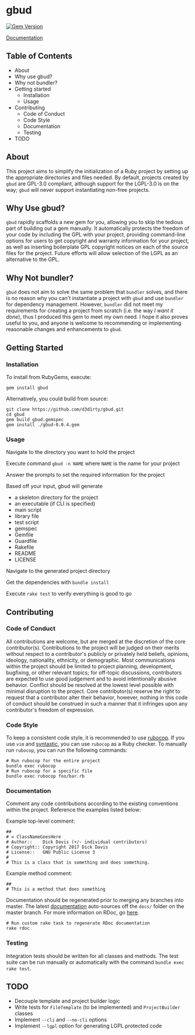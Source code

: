 # gbud
[![Gem Version](https://badge.fury.io/rb/gbud.svg)](https://badge.fury.io/rb/gbud)

[Documentation](https://d3d1rty.github.io/gbud/)

## Table of Contents
* About
* Why use gbud?
* Why not bundler?
* Getting started
    * Installation
    * Usage
* Contributing
    * Code of Conduct
    * Code Style
    * Documentation
    * Testing
* TODO

## About
This project aims to simplify the initialization of a Ruby project by setting up the appropriate directories and files needed. By default, projects created by `gbud` are GPL-3.0 compliant, although support for the LGPL-3.0 is on the way; `gbud` will never support instantiating non-free projects.

## Why Use gbud?
`gbud` rapidly scaffolds a new gem for you, allowing you to skip the tedious part of building out a gem manually. It automatically protects the freedom of your code by including the GPL with your project, providing command-line options for users to get copyright and warranty information for your project, as well as inserting boilerplate GPL copyright notices on each of the source files for the project. Future efforts will allow selection of the LGPL as an alternative to the GPL.

## Why Not bundler?
`gbud` does not aim to solve the same problem that `bundler` solves, and there is no reason why you can't instantiate a project with `gbud` and use `bundler` for dependency management. However, `bundler` did not meet my requirements for creating a project from scratch (i.e. the way *I want it done*), thus I produced this gem to meet my own need. I hope it also proves useful to you, and anyone is welcome to recommending or implementing reasonable changes and enhancements to `gbud`.

## Getting Started
### Installation
To install from RubyGems, execute:

`gem install gbud`

Alternatively, you could build from source:

```
git clone https://github.com/d3d1rty/gbud.git
cd gbud
gem build gbud.gemspec
gem install ./gbud-0.0.4.gem
```

### Usage
Navigate to the directory you want to hold the project

Execute command `gbud -n NAME` where `NAME` is the name for your project

Answer the prompts to set the required information for the project

Based off your input, gbud will generate

  * a skeleton directory for the project
  * an executable (if CLI is specified)
  * main script
  * library file
  * test script
  * gemspec
  * Gemfile
  * Guardfile
  * Rakefile
  * README
  * LICENSE

Navigate to the generated project directory

Get the dependencies with `bundle install`

Execute `rake test` to verify everything is good to go

## Contributing
### Code of Conduct
All contributions are welcome, but are merged at the discretion of the core
contributor(s). Contributions to the project will be
judged on their merits without respect to a contributor's publicly or
privately held beliefs, opinions, ideology, nationality, ethnicity, or
demographic. Most communications within the project should be limited to
project planning, development, bugfixing, or other relevant topics; for
off-topic discussions, contributors are expected to use good judgement
and to avoid intentionally abusive behavior. Conflict should be resolved
at the lowest level possible with minimal disruption to the project. Core
contributor(s) reserve the right to request that a contributor alter their
behavior, however, nothing in this code of conduct should be construed in
such a manner that it infringes upon any contributor's freedom of expression.

### Code Style
To keep a consistent code style, it is recommended to use
[rubocop](https://github.com/bbatsov/rubocop). If you use `vim` and
[syntastic](https://github.com/vim-syntastic/syntastic), you
can use `rubocop` as a Ruby checker. To manually run `rubocop`, you
can run the following commands:

```
# Run rubocop for the entire project
bundle exec rubocop
# Run rubocop for a specific file
bundle exec rubocop foo/bar.rb
```

### Documentation
Comment any code contributions according to the existing conventions within the project.
Reference the examples listed below:

Example top-level comment:

```
##
# = ClassNameGoesHere
# Author::    Dick Davis (+/- individual contributors)
# Copyright:: Copyright 2017 Dick Davis
# License::   GNU Public License 3
#
# This is a class that is something and does something.
```

Example method comment:

```
##
# This is a method that does something
```

Documentation should be regenerated prior to merging any branches into master. The latest
[documentation](https://d3d1rty.github.io/gbud/) auto-sources off the `docs/` folder on
the master branch. For more information on RDoc, go
[here](https://rdoc.github.io/rdoc/index.html).

```
# Run custom rake task to regenerate RDoc documentation
rake rdoc
```

### Testing
Integration tests should be written for all classes and methods. The test suite
can be run manually or automatically with the command `bundle exec rake test`.

## TODO
* Decouple template and project builder logic
* Write tests for `FileTemplate` (to be implemented) and `ProjectBuilder` classes
* Implement `--cli` and `--no-cli` options
* Implement `--lgpl` option for generating LGPL protected code
